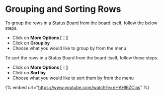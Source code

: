 # Grouping and Sorting Rows

To group the rows in a Status Board from the board itself, follow the below steps.

* Click on **More Options \[⋮]**
* Click on **Group by**
* Choose what you would like to group by from the menu

To sort the rows in a Status Board from the board itself, follow these steps.

* Click on **More Options \[⋮]**
* Click on **Sort by**
* Choose what you would like to sort them by from the menu

{% embed url="https://www.youtube.com/watch?v=nHAHl6ZClas" %}



